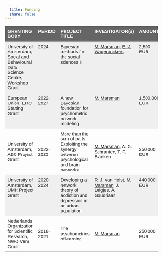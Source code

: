 ```yaml
---
  title: Funding
  share: false
---
```


<style type="text/css">
.tg  {border-collapse:collapse;border-spacing:0;}
.tg td{border-style:solid;border-width:0px;font-family:Arial, Helvetica, sans-serif;font-size:15px;overflow:hidden;padding:8px 8px;
  word-break:normal;}
.tg th{border-style:solid;border-width:0px;font-family:Arial, Helvetica, sans-serif;font-size:15px;font-weight:normal;
  overflow:hidden;padding:8px 8px;word-break:normal;}
.tg .tg-2egc{background-color:#efefef;border-color:#ffffff;text-align:left;vertical-align:top}
.tg .tg-k1oc{background-color:#efefef;border-color:#ffffff;font-family:Arial, Helvetica, sans-serif !important;text-align:left;
  vertical-align:top}
.tg .tg-g6p1{background-color:#656565;border-color:#ffffff;color:#ffffff;font-weight:bold;text-align:left;vertical-align:top}
.tg .tg-sfm4{background-color:#c0c0c0;border-color:#ffffff;color:#000000;text-align:left;vertical-align:top}
</style>
<table class="tg">
<thead>
  <tr>
    <th class="tg-g6p1">GRANTING BODY</th>
    <th class="tg-g6p1">PERIOD</th>
    <th class="tg-g6p1">PROJECT TITLE</th>
    <th class="tg-g6p1">INVESTIGATOR(S)</th>
    <th class="tg-g6p1">AMOUNT</th>
  </tr>
</thead>
<tbody>
  <tr>
    <td class="tg-2egc">University of Amsterdam, Social and Behavioural Data Science Centre, Workshop Grant</td>
    <td class="tg-2egc">2024</td>
    <td class="tg-2egc">Bayesian methods for the social sciences II</td>
    <td class="tg-2egc"><a href="https://bayesiangraphicalmodeling.com/author/maarten-marsman/">M. Marsman</a>, <a href="https://www.ejwagenmakers.com/">E.-J. Wagenmakers</a></td>
    <td class="tg-2egc">2,500 EUR</td>
  </tr>
  <tr>
    <td class="tg-2egc">European Union, ERC Starting Grant</td>
    <td class="tg-2egc">2022-2027</td>
    <td class="tg-2egc">A new Bayesian foundation for psychometric network modeling</td>
    <td class="tg-2egc"><a href="https://bayesiangraphicalmodeling.com/author/maarten-marsman/">M. Marsman</a></td>
    <td class="tg-2egc">1,500,000 EUR</td>
  </tr>
  <tr>
    <td class="tg-c6of">University of Amsterdam, ABC Project Grant</td>
    <td class="tg-c6of">2022-2023</td>
    <td class="tg-c6of">More than the sum of parts: Exploiting the synergy between psychological and brain networks</td>
    <td class="tg-c6of"><a href="https://bayesiangraphicalmodeling.com/author/maarten-marsman/">M. Marsman</a>, A. G. Schrantee, T. F. Blanken</td>
    <td class="tg-c6of">250,000 EUR</td>
  </tr>
  <tr>
    <td class="tg-2egc">University of Amsterdam, UMH Project Grant</td>
    <td class="tg-2egc">2020-2024</td>
    <td class="tg-2egc">Developing a network theory of addiction and depression in an urban population</td>
    <td class="tg-2egc">R. J. van Holst, <a href="https://bayesiangraphicalmodeling.com/author/maarten-marsman/">M. Marsman</a>, J. Luigjes, A. Goudriaan</td>
    <td class="tg-2egc">440,000 EUR</td>
  </tr>
  <tr>
    <td class="tg-c6of">Netherlands Organization for Scientific Research, NWO Veni Grant</td>
    <td class="tg-c6of">2018-2021</td>
    <td class="tg-c6of">The psychometrics of learning</td>
    <td class="tg-c6of"><a href="https://bayesiangraphicalmodeling.com/author/maarten-marsman/">M. Marsman</a></td>
    <td class="tg-c6of">250,000 EUR</td>
  </tr>
</tbody>
</table>
